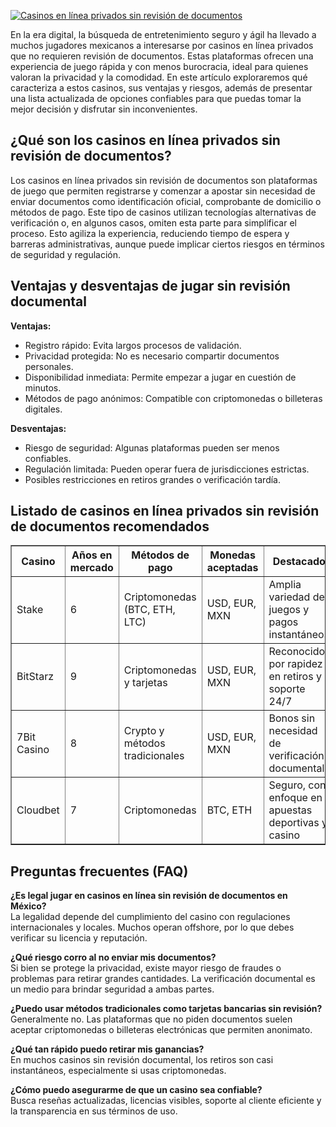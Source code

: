 [![Casinos en línea privados sin revisión de documentos](https://123-caf.pages.dev/gitsignup.png)](https://vrmoo.ru/Bt82HjjY)

<div>     <p>En la era digital, la búsqueda de entretenimiento seguro y ágil ha llevado a muchos jugadores mexicanos a interesarse por casinos en línea privados que no requieren revisión de documentos. Estas plataformas ofrecen una experiencia de juego rápida y con menos burocracia, ideal para quienes valoran la privacidad y la comodidad. En este artículo exploraremos qué caracteriza a estos casinos, sus ventajas y riesgos, además de presentar una lista actualizada de opciones confiables para que puedas tomar la mejor decisión y disfrutar sin inconvenientes.</p>   </div>    <h2>¿Qué son los casinos en línea privados sin revisión de documentos?</h2>   <div>     <p>Los casinos en línea privados sin revisión de documentos son plataformas de juego que permiten registrarse y comenzar a apostar sin necesidad de enviar documentos como identificación oficial, comprobante de domicilio o métodos de pago. Este tipo de casinos utilizan tecnologías alternativas de verificación o, en algunos casos, omiten esta parte para simplificar el proceso. Esto agiliza la experiencia, reduciendo tiempo de espera y barreras administrativas, aunque puede implicar ciertos riesgos en términos de seguridad y regulación.</p>   </div>    <h2>Ventajas y desventajas de jugar sin revisión documental</h2>   <div>     <p><strong>Ventajas:</strong></p>     <ul>       <li>Registro rápido: Evita largos procesos de validación.</li>       <li>Privacidad protegida: No es necesario compartir documentos personales.</li>       <li>Disponibilidad inmediata: Permite empezar a jugar en cuestión de minutos.</li>       <li>Métodos de pago anónimos: Compatible con criptomonedas o billeteras digitales.</li>     </ul>     <p><strong>Desventajas:</strong></p>     <ul>       <li>Riesgo de seguridad: Algunas plataformas pueden ser menos confiables.</li>       <li>Regulación limitada: Pueden operar fuera de jurisdicciones estrictas.</li>       <li>Posibles restricciones en retiros grandes o verificación tardía.</li>     </ul>   </div>    <h2>Listado de casinos en línea privados sin revisión de documentos recomendados</h2>   <table border="1" cellpadding="5" cellspacing="0">     <thead>       <tr>         <th>Casino</th>         <th>Años en mercado</th>         <th>Métodos de pago</th>         <th>Monedas aceptadas</th>         <th>Destacado</th>       </tr>     </thead>     <tbody>       <tr>         <td>Stake</td>         <td>6</td>         <td>Criptomonedas (BTC, ETH, LTC)</td>         <td>USD, EUR, MXN</td>         <td>Amplia variedad de juegos y pagos instantáneos</td>       </tr>       <tr>         <td>BitStarz</td>         <td>9</td>         <td>Criptomonedas y tarjetas</td>         <td>USD, EUR, MXN</td>         <td>Reconocido por rapidez en retiros y soporte 24/7</td>       </tr>       <tr>         <td>7Bit Casino</td>         <td>8</td>         <td>Crypto y métodos tradicionales</td>         <td>USD, EUR, MXN</td>         <td>Bonos sin necesidad de verificación documental</td>       </tr>       <tr>         <td>Cloudbet</td>         <td>7</td>         <td>Criptomonedas</td>         <td>BTC, ETH</td>         <td>Seguro, con enfoque en apuestas deportivas y casino</td>       </tr>     </tbody>   </table>    <h2>Preguntas frecuentes (FAQ)</h2>   <div>     <p><strong>¿Es legal jugar en casinos en línea sin revisión de documentos en México?</strong><br>     La legalidad depende del cumplimiento del casino con regulaciones internacionales y locales. Muchos operan offshore, por lo que debes verificar su licencia y reputación.</p>        <p><strong>¿Qué riesgo corro al no enviar mis documentos?</strong><br>     Si bien se protege la privacidad, existe mayor riesgo de fraudes o problemas para retirar grandes cantidades. La verificación documental es un medio para brindar seguridad a ambas partes.</p>        <p><strong>¿Puedo usar métodos tradicionales como tarjetas bancarias sin revisión?</strong><br>     Generalmente no. Las plataformas que no piden documentos suelen aceptar criptomonedas o billeteras electrónicas que permiten anonimato.</p>        <p><strong>¿Qué tan rápido puedo retirar mis ganancias?</strong><br>     En muchos casinos sin revisión documental, los retiros son casi instantáneos, especialmente si usas criptomonedas.</p>        <p><strong>¿Cómo puedo asegurarme de que un casino sea confiable?</strong><br>     Busca reseñas actualizadas, licencias visibles, soporte al cliente eficiente y la transparencia en sus términos de uso.</p>   </div>